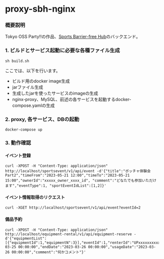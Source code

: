# proxy-sbh-nginx

### 概要説明
Tokyo OSS Party!!の作品、[Sports Barrier-free Hub](https://protopedia.net/prototype/3746)のバックエンド。


### 1. ビルドとサービス起動に必要な各種ファイル生成
```
sh build.sh
```
ここでは、以下を行います。
- ビルド用のdocker image生成
- jarファイル生成
- 生成したjarを使ったサービスのimageの生成
- nginx-proxy、MySQL、前述の各サービスを起動するdocker-compose.yamlの生成

### 2. proxy, 各サービス、DBの起動
```
docker-compose up
```


### 3. 動作確認
#### イベント登録
```
curl -XPOST -H "Content-Type: application/json"  http://localhost/sportsevent/v1/api/event -d'{"title":"ボッチャ体験会Part2","timeFrom":"2023-05-21 12:00","timeTo":"2023-05-21 15:00","ownerId":"xxxxx_owner_xxxx_id", "comment":"どなたでも参加いただけます","eventType":1, "sportEventIdList":[1,2]}'
```
#### イベント情報取得のリクエスト
```
curl -XGET http://localhost/sportsevent/v1/api/event?eventId=2
```

#### 備品予約
```
curl -XPOST -H "Content-Type: application/json"  http://localhost/equipment-rental/v1/api/equipment-reserve -d'{"equipmentList":[{"equipmentId":1,"equipmentN":3}],"eventId":1,"renterId":"UPxxxxxxxxxxxxxx01","startDate":"2023-03-25 00:00:00","endDate":"2023-03-26 00:00:00","usageDate":"2023-03-26 00:00:00","comment":"何かコメント"}'
```

